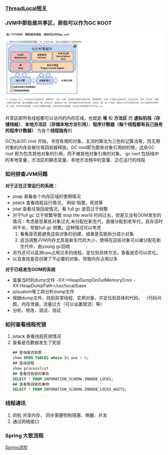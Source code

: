 ## 

### [ThreadLocal相关](./面试题part/ThreadLocal.md)

### JVM中那些是共享区，那些可以作为GC ROOT
![JVM中那些是共享区](./pic/JVM共享区.png)

共享区即所有线程都可以访问的内存区域，也就是 **堆** 和 **方法区**
而 **虚拟机栈（存储栈帧）**、**本地方法区（存储本地方法引用）**，**程序计数器（每个线程都有自己独有的程序计数器）** 为各个**线程独有**的

GC为从GC root 开始，寻找有用的对象，主流的算法为三色标记算法等，而无用对象的内存会被垃圾回收器释放。GC root即为那些对象引用树的根，这些GC root 即为包含其他对象的引用，而不被其他对象引用的对象。
gc root 包括栈中的本地变量，方法区的静态变量、本地方法栈中的变量、正在运行的线程

### 如何排查JVM问题
**对于正在正常运行的系统：**
- jmap 查看各个内存区域的使用情况
- jstack 查看线程运行情况， 例如 阻塞，死锁等
- jstat 查看垃圾回收情况，看 full gc 是否过于频繁
- 对于full gc 过于频繁导致 stop the world 时间过长，但是又没有OOM发生的情况：考虑是否某些对象过大,未分配在新生代，直接分配到老年代，且存活时间不长，导致full gc 频繁。这种情况可以考虑 
  1. 看看是否能避免这些对象的创建，或者是否能拆分成小对象. 
  2. 适当调整JVM内存尤其是新生代的大小，使得在这些对象可以被分配在新生代中，由young gc回收
- 另外还可以监测cpu占用过多的线程，定位到具体方法，查看是否可以优化。
- 以及查找是否创建了不必要的对象，导致内存占用过多

**对于已经发生OOM的系统**
- 查看当时的dump文件 -XX:+HeapDumpOnOutMemoryError -XX:HeapDumpPath=/usr/local/base
- jsisualvm等工具分析dump文件
- 根据dump文件，找到异常线程、实例对象，并定位到具体的代码， （代码问题，内存泄漏，流量过大（可以设置限流）等）
- 分析、修改、调试、测试

### 如何查看线程死锁
1. jstack 查看线程死锁情况
2. 查看是否数据发生了死锁
    ```sql
    ## 查询是否锁表
    show OPEN TABLES where In_use > 0;
    ## 查询进程
    show processlist
    ## 查看持有锁的事务
    SELECT * FROM INFOMATION_SCHEMA.INNODB_LOCKS;
    ## 查看等待锁的事物
    SELECT * FROM INFOMATION_SCHEMA.INNODB_LOCKS_WAITS;
    ```

### 线程通讯
1. 同机 共享内存， 同步需要控制阻塞、唤醒、并发
2. 通过网络接口

### Spring 大致流程
[Spring流程]()